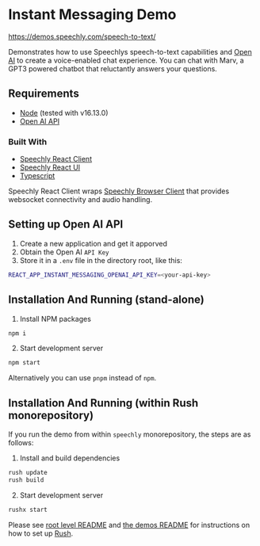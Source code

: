 # Instant Messaging Demo

https://demos.speechly.com/speech-to-text/

Demonstrates how to use Speechlys speech-to-text capabilities and [Open AI](https://openai.com/) to create a voice-enabled chat experience. You can chat with Marv, a GPT3 powered chatbot that reluctantly answers your questions.

## Requirements

* [Node](https://nodejs.org/) (tested with v16.13.0)
* [Open AI API](https://openai.com/api/)

### Built With

* [Speechly React Client](https://www.npmjs.com/package/@speechly/react-client)
* [Speechly React UI](https://www.npmjs.com/package/@speechly/react-ui)
* [Typescript](https://www.typescriptlang.org/)

Speechly React Client wraps [Speechly Browser Client](https://www.npmjs.com/package/@speechly/react-voice-forms/browser-client) that provides websocket connectivity and audio handling.

## Setting up Open AI API

1. Create a new application and get it apporved
1. Obtain the Open AI `API Key`
1. Store it in a `.env` file in the directory root, like this:

```bash
REACT_APP_INSTANT_MESSAGING_OPENAI_API_KEY=<your-api-key>
```

## Installation And Running (stand-alone)

1. Install NPM packages

```bash
npm i
```

2. Start development server

```bash
npm start
```

Alternatively you can use `pnpm` instead of `npm`.

## Installation And Running (within Rush monorepository)

If you run the demo from within `speechly` monorepository, the steps are as follows:

1. Install and build dependencies

```bash
rush update
rush build
```

2. Start development server

```bash
rushx start
```

Please see [root level README](../../README.md#how-to-use-this-repository) and [the demos README](../README.md)
for instructions on how to set up [Rush](https://rushjs.io/).
